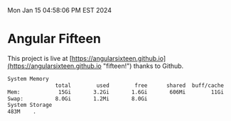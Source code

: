 Mon Jan 15 04:58:06 PM EST 2024

# Angular Fifteen


This project is live at [https://angularsixteen.github.io](https://angularsixteen.github.io "fifteen!") thanks to Github.

```bash
System Memory
               total        used        free      shared  buff/cache   available
Mem:            15Gi       3.2Gi       1.6Gi       606Mi        11Gi        12Gi
Swap:          8.0Gi       1.2Mi       8.0Gi
System Storage
483M	.
```

